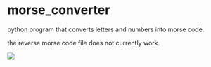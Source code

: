 # morse_converter
python program that converts letters and numbers into morse code.


the reverse morse code file does not currently work. 

![](https://github.com/fruffers/morse_converter/blob/master/pic1.PNG)
